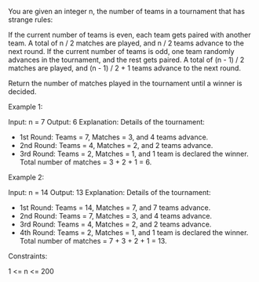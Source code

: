 You are given an integer n, the number of teams in a tournament that has
strange rules:


If the current number of teams is even, each team gets paired with another
team. A total of n / 2 matches are played, and n / 2 teams advance to the
next round.
If the current number of teams is odd, one team randomly advances in the
tournament, and the rest gets paired. A total of (n - 1) / 2 matches are
played, and (n - 1) / 2 + 1 teams advance to the next round.


Return the number of matches played in the tournament until a winner is
decided.


Example 1:


Input: n = 7
Output: 6
Explanation: Details of the tournament: 
- 1st Round: Teams = 7, Matches = 3, and 4 teams advance.
- 2nd Round: Teams = 4, Matches = 2, and 2 teams advance.
- 3rd Round: Teams = 2, Matches = 1, and 1 team is declared the winner.
Total number of matches = 3 + 2 + 1 = 6.


Example 2:


Input: n = 14
Output: 13
Explanation: Details of the tournament:
- 1st Round: Teams = 14, Matches = 7, and 7 teams advance.
- 2nd Round: Teams = 7, Matches = 3, and 4 teams advance.
- 3rd Round: Teams = 4, Matches = 2, and 2 teams advance.
- 4th Round: Teams = 2, Matches = 1, and 1 team is declared the winner.
Total number of matches = 7 + 3 + 2 + 1 = 13.



Constraints:


1 <= n <= 200




